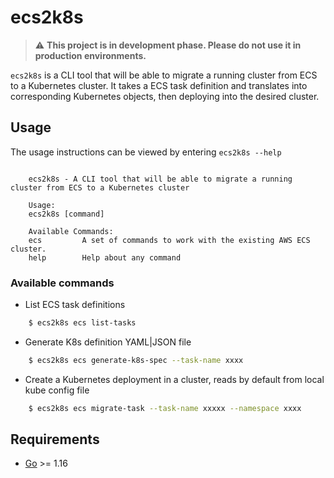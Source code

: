 # ecs2k8s 

> :warning: **This project is in development phase. Please do not use it in production environments.**


`ecs2k8s` is a CLI tool that will be able to migrate a running cluster from ECS to a Kubernetes cluster. It takes a ECS task definition and translates into corresponding Kubernetes objects, then deploying into the desired cluster.

## Usage

The usage instructions can be viewed by entering ```ecs2k8s --help```

```

    ecs2k8s - A CLI tool that will be able to migrate a running cluster from ECS to a Kubernetes cluster

    Usage:
    ecs2k8s [command]

    Available Commands:
    ecs         A set of commands to work with the existing AWS ECS cluster.
    help        Help about any command

```

### Available commands

- List ECS task definitions 

```bash
    $ ecs2k8s ecs list-tasks
```

- Generate K8s definition YAML|JSON file

```bash
    $ ecs2k8s ecs generate-k8s-spec --task-name xxxx        
```

- Create a Kubernetes deployment in a cluster, reads by default from local kube config file

```bash
    $ ecs2k8s ecs migrate-task --task-name xxxxx --namespace xxxx    
```

## Requirements

-	[Go](https://golang.org/doc/install) >= 1.16